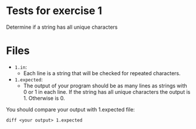 Tests for exercise 1
=====================
Determine if a string has all unique characters

# Files
* ```1.in```:
  * Each line is a string that will be checked for repeated characters.
* ```1.expected```:
  * The output of your program should be as many lines as strings with 0 or 1 in each line.
  If the string has all unique characters the output is 1. Otherwise is 0.

You should compare your output with 1.expected file:
```
diff <your output> 1.expected
```

